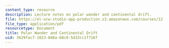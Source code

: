 ```yaml
---
content_type: resource
description: Lecture notes on polar wander and continental drift.
file: https://ol-ocw-studio-app-production.s3.amazonaws.com/courses/12-002-physics-and-chemistry-of-the-terrestrial-planets-fall-2008/3629fac71023048a68c95d33cc1f7167_MIT12_002f08_lec21.pdf
file_type: application/pdf
resourcetype: Document
title: Polar Wander and Continental Drift
uid: 3629fac7-1023-048a-68c9-5d33cc1f7167
---
```

